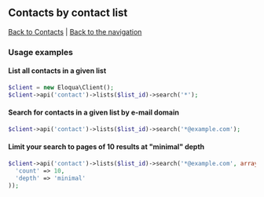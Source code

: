 ## Contacts by contact list
[Back to Contacts](../contacts.md) | [Back to the navigation](../index.md)

### Usage examples

#### List all contacts in a given list
```php
$client = new Eloqua\Client();
$client->api('contact')->lists($list_id)->search('*');
```

#### Search for contacts in a given list by e-mail domain
```php
$client->api('contact')->lists($list_id)->search('*@example.com');
```

#### Limit your search to pages of 10 results at "minimal" depth
```php
$client->api('contact')->lists($list_id)->search('*@example.com', array(
  'count' => 10,
  'depth' => 'minimal'
));
```
